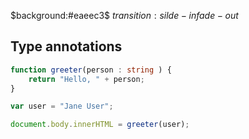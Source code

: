 $background:#eaeec3$
$transition:silde-in fade-out$
## Type annotations

```typescript
function greeter(person : string ) {
    return "Hello, " + person;
}

var user = "Jane User";

document.body.innerHTML = greeter(user);                    

```
